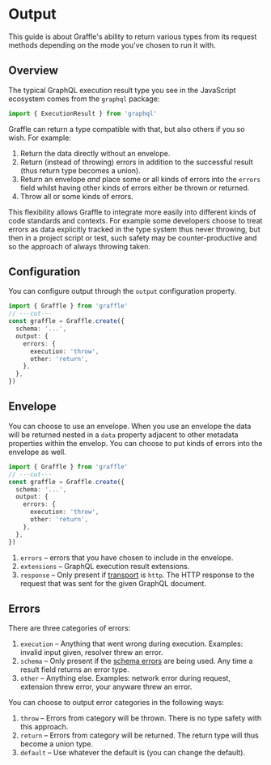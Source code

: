 # Output

<!--@include: @/_snippets/example-links/output.md-->

This guide is about Graffle's ability to return various types from its request methods depending on the mode you've chosen to run it with.

## Overview

The typical GraphQL execution result type you see in the JavaScript ecosystem comes from the `graphql` package:

```ts twoslash
import { ExecutionResult } from 'graphql'
```

Graffle can return a type compatible with that, but also others if you so wish. For example:

1. Return the data directly without an envelope.
1. Return (instead of throwing) errors in addition to the successful result (thus return type becomes a union).
1. Return an envelope _and_ place some or all kinds of errors into the `errors` field whilst having other kinds of errors either be thrown or returned.
1. Throw all or some kinds of errors.

This flexibility allows Graffle to integrate more easily into different kinds of code standards and contexts. For example some developers choose to treat errors as data explicitly tracked in the type system thus never throwing, but then in a project script or test, such safety may be counter-productive and so the approach of always throwing taken.

## Configuration

You can configure output through the `output` configuration property.

```ts twoslash
import { Graffle } from 'graffle'
// ---cut---
const graffle = Graffle.create({
  schema: '...',
  output: {
    errors: {
      execution: 'throw',
      other: 'return',
    },
  },
})
```

## Envelope

You can choose to use an envelope. When you use an envelope the data will be returned nested in a `data` property adjacent to other metadata properties within the envelop. You can choose to put kinds of errors into the envelope as well.

```ts twoslash
import { Graffle } from 'graffle'
// ---cut---
const graffle = Graffle.create({
  schema: '...',
  output: {
    errors: {
      execution: 'throw',
      other: 'return',
    },
  },
})
```

1. `errors` – errors that you have chosen to include in the envelope.
2. `extensions` – GraphQL execution result extensions.
3. `response` – Only present if [transport](#link-todo) is `http`. The HTTP response to the request that was sent for the given GraphQL document.

## Errors

There are three categories of errors:

1. `execution` – Anything that went wrong during execution. Examples: invalid input given, resolver threw an error.
2. `schema` – Only present if the [schema errors](#schema-errors) are being used. Any time a result field returns an error type.
3. `other` – Anything else. Examples: network error during request, extension threw error, your anyware threw an error.

You can choose to output error categories in the following ways:

1. `throw` – Errors from category will be thrown. There is no type safety with this approach.
2. `return` – Errors from category will be returned. The return type will thus become a union type.
3. `default` – Use whatever the default is (you can change the default).

